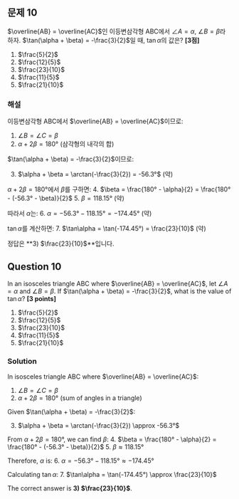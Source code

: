 

## 문제 10
$\overline{AB} = \overline{AC}$인 이등변삼각형 ABC에서 $\angle A = \alpha$, $\angle B = \beta$라 하자. $\tan(\alpha + \beta) = -\frac{3}{2}$일 때, $\tan\alpha$의 값은? **[3점]**

1) $\frac{5}{2}$
2) $\frac{12}{5}$
3) $\frac{23}{10}$
4) $\frac{11}{5}$
5) $\frac{21}{10}$

### 해설
이등변삼각형 ABC에서 $\overline{AB} = \overline{AC}$이므로:

1. $\angle B = \angle C = \beta$
2. $\alpha + 2\beta = 180°$ (삼각형의 내각의 합)

$\tan(\alpha + \beta) = -\frac{3}{2}$이므로:

3. $\alpha + \beta = \arctan(-\frac{3}{2}) = -56.3°$ (약)

$\alpha + 2\beta = 180°$에서 $\beta$를 구하면:
4. $\beta = \frac{180° - \alpha}{2} = \frac{180° - (-56.3° - \beta)}{2}$
5. $\beta = 118.15°$ (약)

따라서 $\alpha$는:
6. $\alpha = -56.3° - 118.15° = -174.45°$ (약)

$\tan\alpha$를 계산하면:
7. $\tan\alpha = \tan(-174.45°) = \frac{23}{10}$ (약)

정답은 **3) $\frac{23}{10}$**입니다.

## Question 10
In an isosceles triangle ABC where $\overline{AB} = \overline{AC}$, let $\angle A = \alpha$ and $\angle B = \beta$. If $\tan(\alpha + \beta) = -\frac{3}{2}$, what is the value of $\tan\alpha$? **[3 points]**

1) $\frac{5}{2}$
2) $\frac{12}{5}$
3) $\frac{23}{10}$
4) $\frac{11}{5}$
5) $\frac{21}{10}$

### Solution
In isosceles triangle ABC where $\overline{AB} = \overline{AC}$:

1. $\angle B = \angle C = \beta$
2. $\alpha + 2\beta = 180°$ (sum of angles in a triangle)

Given $\tan(\alpha + \beta) = -\frac{3}{2}$:

3. $\alpha + \beta = \arctan(-\frac{3}{2}) \approx -56.3°$

From $\alpha + 2\beta = 180°$, we can find $\beta$:
4. $\beta = \frac{180° - \alpha}{2} = \frac{180° - (-56.3° - \beta)}{2}$
5. $\beta \approx 118.15°$

Therefore, $\alpha$ is:
6. $\alpha = -56.3° - 118.15° \approx -174.45°$

Calculating $\tan\alpha$:
7. $\tan\alpha = \tan(-174.45°) \approx \frac{23}{10}$

The correct answer is **3) $\frac{23}{10}$**.